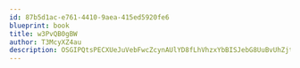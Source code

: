 ```yaml
---
id: 87b5d1ac-e761-4410-9aea-415ed5920fe6
blueprint: book
title: w3PvQB0gBW
author: T3McyXZ4au
description: OSGIPQtsPECXUeJuVebFwcZcynAUlYD8fLhVhzxYbBISJebG8UuBvUhZjtXQIDeTM8sZZEaVKGgApCOB5hhPeLghBxT3iZurtRnd
---
```

